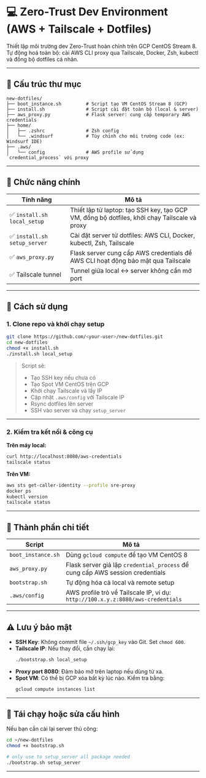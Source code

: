 
# 💻 Zero-Trust Dev Environment (AWS + Tailscale + Dotfiles)

Thiết lập môi trường dev Zero-Trust hoàn chỉnh trên GCP CentOS Stream 8. Tự động hoá toàn bộ: cài AWS CLI proxy qua Tailscale, Docker, Zsh, kubectl và đồng bộ dotfiles cá nhân.

---

## 📁 Cấu trúc thư mục

```
new-dotfiles/
├── boot_instance.sh         # Script tạo VM CentOS Stream 8 (GCP)
├── install.sh               # Script cài đặt toàn bộ (local & server)
├── aws_proxy.py             # Flask server: cung cấp temporary AWS credentials
├── home/
│   ├── .zshrc               # Zsh config
│   └── .windsurf            # Tùy chỉnh cho môi trường code (ex: Windsurf IDE)
├── .aws/
│   └── config               # AWS profile sử dụng `credential_process` với proxy
```

---

## 🧠 Chức năng chính

| Tính năng | Mô tả |
|----------|------|
| ✅ `install.sh local_setup` | Thiết lập từ laptop: tạo SSH key, tạo GCP VM, đồng bộ dotfiles, khởi chạy Tailscale và proxy |
| ✅ `install.sh setup_server` | Cài đặt server từ dotfiles: AWS CLI, Docker, kubectl, Zsh, Tailscale |
| ✅ `aws_proxy.py` | Flask server cung cấp AWS credentials để AWS CLI hoạt động bảo mật qua Tailscale |
| ✅ Tailscale tunnel | Tunnel giữa local ↔️ server không cần mở port |

---

## 🚀 Cách sử dụng

### 1. Clone repo và khởi chạy setup

```bash
git clone https://github.com/<your-user>/new-dotfiles.git
cd new-dotfiles
chmod +x install.sh
./install.sh local_setup
```

> Script sẽ:
> - Tạo SSH key nếu chưa có
> - Tạo Spot VM CentOS trên GCP
> - Khởi chạy Tailscale và lấy IP
> - Cập nhật `.aws/config` với Tailscale IP
> - Rsync dotfiles lên server
> - SSH vào server và chạy `setup_server`

---

### 2. Kiểm tra kết nối & công cụ

**Trên máy local:**

```bash
curl http://localhost:8080/aws-credentials
tailscale status
```

**Trên VM:**

```bash
aws sts get-caller-identity --profile sre-proxy
docker ps
kubectl version
tailscale status
```

---

## 🧩 Thành phần chi tiết

| Script | Mô tả |
|--------|------|
| `boot_instance.sh` | Dùng `gcloud compute` để tạo VM CentOS 8 |
| `aws_proxy.py` | Flask server giả lập `credential_process` để cung cấp AWS session credentials |
| `bootstrap.sh` | Tự động hóa cả local và remote setup |
| `.aws/config` | AWS profile trỏ về Tailscale IP, ví dụ: `http://100.x.y.z:8080/aws-credentials` |

---

## ⚠️ Lưu ý bảo mật

- **SSH Key**: Không commit file `~/.ssh/gcp_key` vào Git. Set `chmod 600`.
- **Tailscale IP**: Nếu thay đổi, cần chạy lại:  
  ```bash
  ./bootstrap.sh local_setup
  ```
- **Proxy port 8080**: Đảm bảo mở trên laptop nếu dùng từ xa.
- **Spot VM**: Có thể bị GCP xóa bất kỳ lúc nào. Kiểm tra bằng:
  ```bash
  gcloud compute instances list
  ```

---

## 🔄 Tái chạy hoặc sửa cấu hình

Nếu bạn cần cài lại server thủ công:

```bash
cd ~/new-dotfiles
chmod +x bootstrap.sh

# only use to setup_server all package needed
./bootstrap.sh setup_server
```
---
